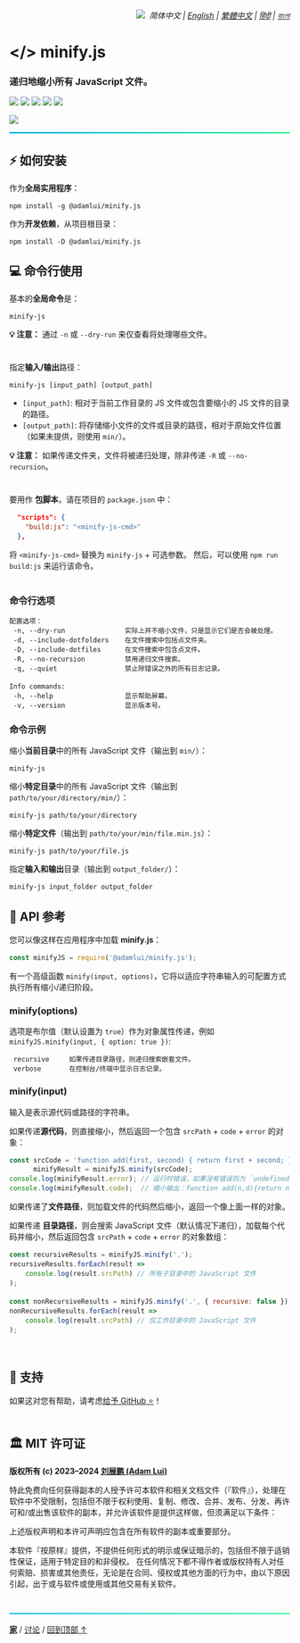 <div align="right">
    <h6>
        <picture>
            <source type="image/svg+xml" media="(prefers-color-scheme: dark)" srcset="https://raw.githubusercontent.com/adamlui/js-utils/main/docs/images/earth-icon/white/icon32.svg">
            <img height=14 src="https://raw.githubusercontent.com/adamlui/js-utils/main/docs/images/earth-icon/black/icon32.svg">
        </picture>
        &nbsp;简体中文 |
        <a href="../..#readme">English</a> |
        <a href="../zh-tw#readme">繁體中文</a> |
        <a href="../hi#readme">हिंदी</a> |
        <a href="../bn#readme">বাংলা</a>
    </h6>
</div>

# </> minify.js 

### 递归地缩小所有 JavaScript 文件。

<a href="https://www.npmjs.com/package/@adamlui/minify.js"><img height=31 src="https://img.shields.io/npm/dt/%40adamlui%2Fminify.js?label=%E4%B8%8B%E8%BD%BD&logo=npm&logoColor=white&labelColor=464646&style=for-the-badge"></a>
<a href="#%EF%B8%8F-mit-%E8%AE%B8%E5%8F%AF%E8%AF%81"><img height=31 src="https://img.shields.io/badge/许可证-MIT-red.svg?logo=internetarchive&logoColor=white&labelColor=464646&style=for-the-badge"></a>
<a href="https://www.npmjs.com/package/@adamlui/minify.js?activeTab=versions"><img height=31 src="https://img.shields.io/badge/最新版本-1.3.0-fc7811.svg?logo=icinga&logoColor=white&labelColor=464646&style=for-the-badge"></a>
<a href="https://www.npmjs.com/package/@adamlui/minify.js?activeTab=code"><img height=31 src="https://img.shields.io/npm/unpacked-size/%40adamlui%2Fminify.js?label=%E6%8B%86%E5%B0%81%E5%B0%BA%E5%AF%B8&style=for-the-badge&logo=ebox&logoColor=white&labelColor=464646&color=blue"></a>
<a href="https://sonarcloud.io/component_measures?metric=new_vulnerabilities&id=adamlui_js-utils:minify.js/minify.js"><img height=31 src="https://img.shields.io/badge/dynamic/json?url=https%3A%2F%2Fsonarcloud.io%2Fapi%2Fmeasures%2Fcomponent%3Fcomponent%3Dadamlui_js-utils%3Aminify.js%2Fminify.js%26metricKeys%3Dvulnerabilities&query=%24.component.measures.0.value&style=for-the-badge&logo=sonarcloud&logoColor=white&labelColor=464646&label=%E6%BC%8F%E6%B4%9E&color=gold"></a>

<img src="https://github.com/adamlui/js-utils/blob/main/minify.js/media/images/minify.js-docs-demo.png">

<br>

<img height=8px width="100%" src="https://raw.githubusercontent.com/adamlui/js-utils/main/docs/images/aqua-separator.png">

## ⚡ 如何安装

作为**全局实用程序**：

```
npm install -g @adamlui/minify.js
```

作为**开发依赖**，从项目根目录：

```
npm install -D @adamlui/minify.js
```

## 💻 命令行使用

基本的**全局命令**是：

```
minify-js
```

**💡 注意：** 通过 `-n` 或 `--dry-run` 来仅查看将处理哪些文件。

#

指定**输入/输出**路径：
   
```
minify-js [input_path] [output_path]
```

- `[input_path]`: 相对于当前工作目录的 JS 文件或包含要缩小的 JS 文件的目录的路径。
- `[output_path]`: 将存储缩小文件的文件或目录的路径，相对于原始文件位置（如果未提供，则使用 `min/`）。

**💡 注意：** 如果传递文件夹，文件将被递归处理，除非传递 `-R` 或 `--no-recursion`。

#

要用作 **包脚本**，请在项目的 `package.json` 中：

```json
  "scripts": {
    "build:js": "<minify-js-cmd>"
  },
```

将 `<minify-js-cmd>` 替换为 `minify-js` + 可选参数。 然后，可以使用 `npm run build:js` 来运行该命令。
<br><br>

### 命令行选项

```
配置选项：
 -n, --dry-run               实际上并不缩小文件，只是显示它们是否会被处理。
 -d, --include-dotfolders    在文件搜索中包括点文件夹。
 -D, --include-dotfiles      在文件搜索中包含点文件。
 -R, --no-recursion          禁用递归文件搜索。
 -q, --quiet                 禁止除错误之外的所有日志记录。

Info commands:
 -h, --help                  显示帮助屏幕。
 -v, --version               显示版本号。
```

### 命令示例

缩小**当前目录**中的所有 JavaScript 文件（输出到 `min/`）：

```
minify-js
```

缩小**特定目录**中的所有 JavaScript 文件（输出到 `path/to/your/directory/min/`）：

```
minify-js path/to/your/directory
```

缩小**特定文件**（输出到 `path/to/your/min/file.min.js`）：

```
minify-js path/to/your/file.js
```

指定**输入和输出**目录（输出到 `output_folder/`）：

```
minify-js input_folder output_folder
```

## 🔌 API 参考

您可以像这样在应用程序中加载 **minify.js**：

```js
const minifyJS = require('@adamlui/minify.js');
```

有一个高级函数 `minify(input, options)`，它将以适应字符串输入的可配置方式执行所有缩小/递归阶段。

### minify(options)

选项是布尔值（默认设置为 `true`）作为对象属性传递，例如 `minifyJS.minify(input, { option: true })`:

```
 recursive     如果传递目录路径，则递归搜索嵌套文件。
 verbose       在控制台/终端中显示日志记录。
```

### minify(input)

输入是表示源代码或路径的字符串。

如果传递**源代码**，则直接缩小，然后返回一个包含 `srcPath` + `code` + `error` 的对象：

```js
const srcCode = 'function add(first, second) { return first + second; }',
      minifyResult = minifyJS.minify(srcCode);
console.log(minifyResult.error); // 运行时错误，如果没有错误则为 `undefined`
console.log(minifyResult.code);  // 缩小输出：function add(n,d){return n+d}
```

如果传递了**文件路径**，则加载文件的代码然后缩小，返回一个像上面一样的对象。

如果传递 **目录路径**，则会搜索 JavaScript 文件（默认情况下递归），加载每个代码并缩小，然后返回包含 `srcPath` + `code` + `error` 的对象数组：

```js
const recursiveResults = minifyJS.minify('.');
recursiveResults.forEach(result =>
    console.log(result.srcPath) // 所有子目录中的 JavaScript 文件
);

const nonRecursiveResults = minifyJS.minify('.', { recursive: false });
nonRecursiveResults.forEach(result =>
    console.log(result.srcPath) // 仅工作目录中的 JavaScript 文件
);
```

<br>

## 💖 支持

如果这对您有帮助，请考虑[给予 GitHub ⭐](https://github.com/adamlui/js-utils)！
<br><br>

## 🏛️ MIT 许可证

**版权所有 (c) 2023–2024 [刘展鹏 (Adam Lui)](https://github.com/adamlui)**

特此免费向任何获得副本的人授予许可本软件和相关文档文件（『软件』），处理在软件中不受限制，包括但不限于权利使用、复制、修改、合并、发布、分发、再许可和/或出售该软件的副本，并允许该软件是提供这样做，但须满足以下条件：

上述版权声明和本许可声明应包含在所有软件的副本或重要部分。

本软件『按原样』提供，不提供任何形式的明示或保证暗示的，包括但不限于适销性保证，适用于特定目的和非侵权。 在任何情况下都不得作者或版权持有人对任何索赔、损害或其他责任，无论是在合同、侵权或其他方面的行为中，由以下原因引起，出于或与软件或使用或其他交易有关软件。

<br>

<img height=6px width="100%" src="https://raw.githubusercontent.com/adamlui/js-utils/main/docs/images/aqua-separator.png">

<a href="https://github.com/adamlui/js-utils">**家**</a> /
<a href="https://github.com/adamlui/js-utils/discussions">讨论</a> /
<a href="#-minifyjs">回到顶部 ↑</a>
